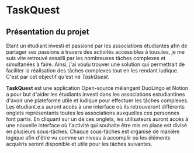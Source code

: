 # TaskQuest

## Présentation du projet 

Etant un étudiant investi et passioné par les associations étudiantes afin de partager ses passions à travers des activités accessibles à tous.tes, je me suis vite retrouvé assailli par les nombreuses tâches complexes et simultanées à faire. Ainsi, j'ai voulu trouver une solution qui permettrait de faciliter la réalisation des tâches complexes tout en les rendant ludique. C'est par cet objectif qu'est né *TaskQuest*. 

**TaskQuest** est une application Open-source mélangant DuoLingo et Notion a pour but d'aider les étudiants investi dans les associations estudiantines d'avoir une plateforme utile et ludique pour effectuer les tâches complexes. Les étudiant.e.s auront accès à une interface où ils retrouveront différents onglets représentants toutes les associations auxquelles ces personnes font partis. En cliquant sur un de ces onglets, les utilisateurs auront accès à une nouvelle interface où l'activité qui souhaite être mis en place est divisé en plusieurs sous-tâches. Chaque sous-tâches est organisé de manière logique afin d'être vu comme un niveau à accomplir où les éléments acquéris seront disponible et utile pour les tâches suivantes.
